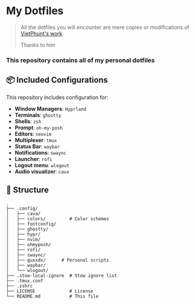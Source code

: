 # My Dotfiles

> All the dotfiles you will encounter are mere copies or modifications of [VietPhunt's work](https://github.com/ViegPhunt).
>
> Thanks to him
### This repository contains **all of my personal dotfiles**

## 📦 Included Configurations
This repository includes configuration for:
- **Window Managers**: `Hyprland`
- **Terminals**: `ghostty`
- **Shells**: `zsh`
- **Prompt**: `oh-my-posh`
- **Editors**: `neovim`
- **Multiplexer**: `tmux`
- **Status Bar**: `waybar`
- **Notifications**: `swaync`
- **Launcher**: `rofi`
- **Logout menu**: `wlogout`
- **Audio visualizer**: `cava`

## 📂 Structure

```plaintext
.
├── .config/
│   ├── cava/
│   ├── colors/         # Color schemes
│   ├── fontconfig/
│   ├── ghostty/
│   ├── hypr/
│   ├── nvim/
│   ├── ohmyposh/
│   ├── rofi/
│   ├── swaync/
│   ├── guxxdx/      # Personal scripts
│   ├── waybar/
│   └── wlogout/
├── .stow-local-ignore  # Stow ignore list
├── .tmux.conf
├── .zshrc
├── LICENSE             # License
└── README.md           # This file
```
